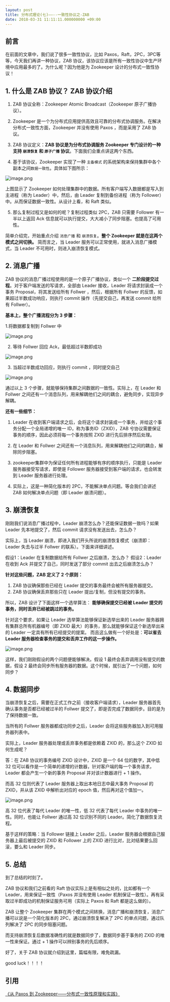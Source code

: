 ```yaml
---
layout: post
title: 分布式理论(七)——--一致性协议之-ZAB
date: 2018-03-31 11:11:11.000000000 +09:00
---
```


## 前言

在前面的文章中，我们说了很多一致性协议，比如 Paxos，Raft，2PC，3PC等等，今天我们再讲一种协议，ZAB 协议，该协议应该是所有一致性协议中生产环境中应用最多的了。为什么呢？因为他是为 Zookeeper 设计的分布式一致性协议！



## 1. 什么是 ZAB 协议？ ZAB 协议介绍

1. ZAB 协议全称：Zookeeper Atomic Broadcast（Zookeeper 原子广播协议）。

2. Zookeeper 是一个为分布式应用提供高效且可靠的分布式协调服务。在解决分布式一致性方面，Zookeeper 并没有使用 Paxos ，而是采用了 ZAB 协议。

3. ZAB 协议定义：**ZAB 协议是为分布式协调服务 Zookeeper 专门设计的一种支持 `崩溃恢复` 和 `原子广播` 协议**。下面我们会重点讲这两个东西。

4. 基于该协议，Zookeeper 实现了一种 `主备模式` 的系统架构来保持集群中各个副本之间`数据一致性`。具体如下图所示：

![image.png](https://upload-images.jianshu.io/upload_images/4236553-a351e61d6ab6a3cb.png?imageMogr2/auto-orient/strip%7CimageView2/2/w/1240)



上图显示了 Zookeeper 如何处理集群中的数据。所有客户端写入数据都是写入到 主进程（称为 Leader）中，然后，由 Leader 复制到备份进程（称为 Follower）中。从而保证数据一致性。从设计上看，和 Raft 类似。

5. 那么复制过程又是如何的呢？复制过程类似 2PC，ZAB 只需要 Follower 有一半以上返回 Ack 信息就可以执行提交，大大减小了同步阻塞。也提高了可用性。


简单介绍完，开始重点介绍 `消息广播` 和 `崩溃恢复`。**整个 Zookeeper 就是在这两个模式之间切换。** 简而言之，当 Leader 服务可以正常使用，就进入消息广播模式，当 Leader 不可用时，则进入崩溃恢复模式。


## 2. 消息广播


ZAB 协议的消息广播过程使用的是一个原子广播协议，类似一个 **二阶段提交过程**。对于客户端发送的写请求，全部由 Leader 接收，Leader 将请求封装成一个事务 Proposal，将其发送给所有 Follwer ，然后，根据所有 Follwer 的反馈，如果超过半数成功响应，则执行 commit 操作（先提交自己，再发送 commit 给所有 Follwer）。

**基本上，整个广播流程分为 3 步骤：**

1.将数据都复制到 Follwer 中

![image.png](https://upload-images.jianshu.io/upload_images/4236553-c2cb3f3b2b8b5841.png?imageMogr2/auto-orient/strip%7CimageView2/2/w/1240)

2. 等待 Follwer 回应 Ack，最低超过半数即成功

![image.png](https://upload-images.jianshu.io/upload_images/4236553-2fe8ee18eef3701c.png?imageMogr2/auto-orient/strip%7CimageView2/2/w/1240)

3. 当超过半数成功回应，则执行 commit ，同时提交自己

![image.png](https://upload-images.jianshu.io/upload_images/4236553-8fe90fc287f2faca.png?imageMogr2/auto-orient/strip%7CimageView2/2/w/1240)


通过以上 3 个步骤，就能够保持集群之间数据的一致性。实际上，在 Leader 和 Follwer 之间还有一个消息队列，用来解耦他们之间的耦合，避免同步，实现异步解耦。

**还有一些细节：**

1. Leader 在收到客户端请求之后，会将这个请求封装成一个事务，并给这个事务分配一个全局递增的唯一 ID，称为事务ID（ZXID），ZAB 兮协议需要保证事务的顺序，因此必须将每一个事务按照 ZXID 进行先后排序然后处理。

2. 在 Leader 和 Follwer 之间还有一个消息队列，用来解耦他们之间的耦合，解除同步阻塞。

3. zookeeper集群中为保证任何所有进程能够有序的顺序执行，只能是 Leader 服务器接受写请求，即使是 Follower 服务器接受到客户端的请求，也会转发到 Leader 服务器进行处理。

4. 实际上，这是一种简化版本的 2PC，不能解决单点问题。等会我们会讲述 ZAB 如何解决单点问题（即 Leader 崩溃问题）。




## 3. 崩溃恢复


刚刚我们说消息广播过程中，Leader 崩溃怎么办？还能保证数据一致吗？如果 Leader 先本地提交了，然后 commit 请求没有发送出去，怎么办？

实际上，当 Leader 崩溃，即进入我们开头所说的崩溃恢复模式（崩溃即：Leader 失去与过半 Follwer 的联系）。下面来详细讲述。

假设1：Leader 在复制数据给所有 Follwer 之后崩溃，怎么办？
假设2：Leader 在收到 Ack 并提交了自己，同时发送了部分 commit 出去之后崩溃怎么办？

**针对这些问题，ZAB 定义了 2 个原则：**

1. ZAB 协议确保那些已经在 Leader 提交的事务最终会被所有服务器提交。
2. ZAB 协议确保丢弃那些只在 Leader 提出/复制，但没有提交的事务。


所以，ZAB 设计了下面这样一个选举算法：
**能够确保提交已经被 Leader 提交的事务，同时丢弃已经被跳过的事务。**

针对这个要求，如果让 Leader 选举算法能够保证新选举出来的 Leader 服务器拥有集群总所有机器编号（即 ZXID 最大）的事务，那么就能够保证这个新选举出来的 Leader 一定具有所有已经提交的提案。
而且这么做有一个好处是：**可以省去 Leader 服务器检查事务的提交和丢弃工作的这一步操作。**

![image.png](https://upload-images.jianshu.io/upload_images/4236553-992f9f7b32c4df32.png?imageMogr2/auto-orient/strip%7CimageView2/2/w/1240)




这样，我们刚刚假设的两个问题便能够解决。假设 1 最终会丢弃调用没有提交的数据，假设 2 最终会同步所有服务器的数据。这个时候，就引出了一个问题，如何同步？



## 4. 数据同步

当崩溃恢复之后，需要在正式工作之前（接收客户端请求），Leader 服务器首先确认事务是否都已经被过半的 Follwer 提交了，即是否完成了数据同步。目的是为了保持数据一致。

当所有的 Follwer 服务器都成功同步之后，Leader 会将这些服务器加入到可用服务器列表中。

实际上，Leader 服务器处理或丢弃事务都是依赖着 ZXID 的，那么这个 ZXID 如何生成呢？

答：在 ZAB 协议的事务编号 ZXID 设计中，ZXID 是一个 64 位的数字，其中低 32 位可以看作是一个简单的递增的计数器，针对客户端的每一个事务请求，Leader 都会产生一个新的事务 Proposal 并对该计数器进行 + 1 操作。

而高 32 位则代表了 Leader 服务器上取出本地日志中最大事务 Proposal 的 ZXID，并从该 ZXID 中解析出对应的 epoch 值，然后再对这个值加一。

![image.png](https://upload-images.jianshu.io/upload_images/4236553-47e58920c2d33f33.png?imageMogr2/auto-orient/strip%7CimageView2/2/w/1240)

高 32 位代表了每代 Leader 的唯一性，低 32 代表了每代 Leader 中事务的唯一性。同时，也能让 Follwer 通过高 32 位识别不同的 Leader。简化了数据恢复流程。




基于这样的策略：当 Follower 链接上 Leader 之后，Leader 服务器会根据自己服务器上最后被提交的 ZXID 和 Follower 上的 ZXID 进行比对，比对结果要么回滚，要么和 Leader 同步。







## 5. 总结

到了总结的时刻了。


ZAB 协议和我们之前看的 Raft 协议实际上是有相似之处的，比如都有一个 Leader，用来保证一致性（Paxos 并没有使用 Leader 机制保证一致性）。再有采取过半即成功的机制保证服务可用（实际上 Paxos 和 Raft 都是这么做的）。

ZAB 让整个 Zookeeper 集群在两个模式之间转换，消息广播和崩溃恢复，消息广播可以说是一个简化版本的 2PC，通过崩溃恢复解决了 2PC 的单点问题，通过队列解决了 2PC 的同步阻塞问题。

而支持崩溃恢复后数据准确性的就是数据同步了，数据同步基于事务的 ZXID 的唯一性来保证。通过 + 1 操作可以辨别事务的先后顺序。

好了，关于 ZAB 协议就介绍到这里，篇幅有限，难免疏漏。

good luck！！！！


## 引用

[《从 Paxos 到 Zookeeper——分布式一致性原理和实践》](https://search.jd.com/Search?keyword=%E4%BB%8E%20Paxos%20%E5%88%B0%20Zookeeper%E2%80%94%E2%80%94%E5%88%86%E5%B8%83%E5%BC%8F%E4%B8%80%E8%87%B4%E6%80%A7%E5%8E%9F%E7%90%86%E5%92%8C%E5%AE%9E%E8%B7%B5&enc=utf-8&wq=%E4%BB%8E%20Paxos%20%E5%88%B0%20Zookeeper%E2%80%94%E2%80%94%E5%88%86%E5%B8%83%E5%BC%8F%E4%B8%80%E8%87%B4%E6%80%A7%E5%8E%9F%E7%90%86%E5%92%8C%E5%AE%9E%E8%B7%B5&pvid=776b62609b5a42fe875f5e520404cb0d)



